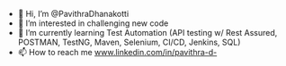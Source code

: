 - 👋 Hi, I’m @PavithraDhanakotti
- 👀 I’m interested in challenging new code
- 🌱 I’m currently learning Test Automation (API testing w/ Rest Assured, POSTMAN, TestNG, Maven, Selenium, CI/CD, Jenkins, SQL)
- 📫 How to reach me www.linkedin.com/in/pavithra-d-

